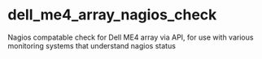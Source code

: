 # dell_me4_array_nagios_check
Nagios compatable check for Dell ME4 array via API, for use with various monitoring systems that understand nagios status
